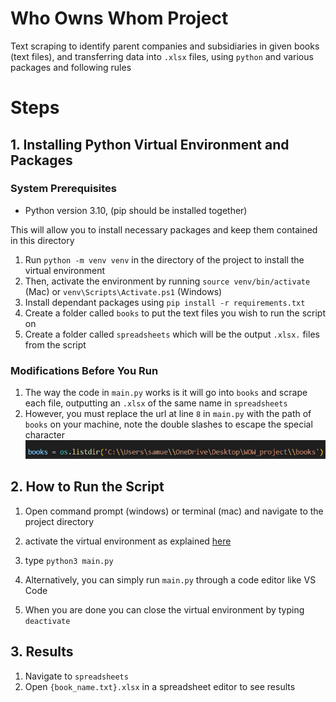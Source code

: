 # Who Owns Whom Project
Text scraping to identify parent companies and subsidiaries in given books (text files), and transferring data into ```.xlsx``` files, using ```python``` and various packages and following rules 

# Steps

## 1. Installing Python Virtual Environment and Packages

### System Prerequisites
- Python version 3.10, (pip should be installed together)

This will allow you to install necessary packages and keep them contained in this directory
1. Run `python -m venv venv` in the directory of the project to install the virtual environment
2. Then, activate the environment by running ```source venv/bin/activate``` (Mac) or ```venv\Scripts\Activate.ps1``` (Windows)
3. Install dependant packages using ```pip install -r requirements.txt```
4. Create a folder called `books` to put the text files you wish to run the script on
5. Create a folder called `spreadsheets` which will be the output `.xlsx.` files from the script 

### Modifications Before You Run
1. The way the code in `main.py` works is it will go into `books` and scrape each file, outputting an `.xlsx` of the same name in `spreadsheets`
2. However, you must replace the url at line `8` in `main.py` with the path of `books` on your machine, note the double slashes to escape the special character
![url](url.png)
  

## 2. How to Run the Script
1. Open command prompt (windows) or terminal (mac) and navigate to the project directory
2. activate the virtual environment as explained [here](#system-prerequisites)

3. type  ```python3 main.py```
4. Alternatively, you can simply run ```main.py``` through a code editor like VS Code 
5. When you are done you can close the virtual environment by typing ```deactivate```

## 3. Results
1. Navigate to `spreadsheets`
2. Open ```{book_name.txt}.xlsx``` in a spreadsheet editor to see results

<!-- # Notes
- Some more fine tuning can be done for the rules to improve classification accuracy
- Look into building a machine learning model utilizing classification algorithms 
- Need to incorporate observing multiple lines (how would we feed this in to the model in the future, etc.)
- Having a method of checking country names that are misspelled (whether close enough match to a country) 
- Flag lines that might be mistaken for countries
- Store Parent firm industry names as field (some countries may have multiple separated by ",")
- Store Parent Country
- Sometimes extra characters after country name ("," , "")
- Match accented characters with corresponding origianl (U.S.A with Uaccented.S.A)
- sometimes if country is repeated '

- Edited so that multi-word countries are accounted for
- incorporating string matching so that we can identify misspelled names
- Store parent industries ()
- string matching works but what if subsidiary has country name at the front
- what ratio is the most optimal? 
- need to clean country data too
- Keep only letters of the alphabet, make everything upper case, and remove all country matches
- start with last word, two words, 
- got country from name or ending word
- account for parents with numberic ending instead of letters for industry 
- flag lines that might be parents vs subsidiaries
- consider, parents are in alphabetical order
- keep cleaned up version of line
- ivory coast, Eire, other country names with different spelling
- sometimes miscallaneous grammar (',.,etc.) after country name
- list countries and times they appear in other spreadsheet
- focus on subsidiary matching and industries

- Cannot use regular expressions to match strings due to potential misspellings - must use Fuzzy partial string matching to obtain a likelihood score (configure percent)
- first use partial ratio to check if country is a substring, then check full ratio, for edit distance
- change parent industry classifier to include numerics
- Store second sheet with countries, and times they appear -->